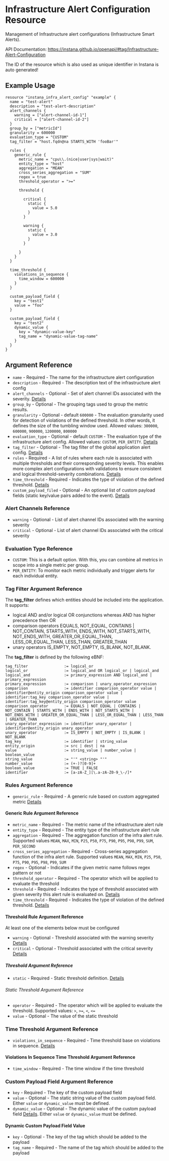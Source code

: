 # Infrastructure Alert Configuration Resource

Management of Infrastructure alert configurations (Infrastructure Smart Alerts).

API Documentation: <https://instana.github.io/openapi/#tag/Infrastructure-Alert-Configuration>

The ID of the resource which is also used as unique identifier in Instana is auto generated!

## Example Usage

```hcl
resource "instana_infra_alert_config" "example" {
  name = "test-alert"
  description = "test-alert-description"
  alert_channels {
    warning = ["alert-channel-id-1"]
    critical = ["alert-channel-id-2"]
  }
  group_by = ["metricId"]
  granularity = 600000
  evaluation_type = "CUSTOM"
  tag_filter = "host.fqdn@na STARTS_WITH 'fooBar'"

  rules {
    generic_rule {
      metric_name = "cpu\\.(nice|user|sys|wait)"
      entity_type = "host"
      aggregation = "MEAN"
      cross_series_aggregation = "SUM"
      regex = true
      threshold_operator = ">="

      threshold {
        
        critical {
          static {
            value = 5.0
          }
        }
        
        warning {
          static {
            value = 3.0
          }
        }
        
      }
    }
  }

  time_threshold {
    violations_in_sequence {
      time_window = 600000
    }
  }

  custom_payload_field {
    key = "test1"
    value = "foo"
  }

  custom_payload_field {
    key = "test2"
    dynamic_value {
      key = "dynamic-value-key"
      tag_name = "dynamic-value-tag-name"
    }
  }
}
```

## Argument Reference

* `name` - Required - The name for the infrastructure alert configuration
* `description` - Required - The description text of the infrastructure alert config
* `alert_channels` - Optional - Set of alert channel IDs associated with the severity. [Details](#alert-channels-reference)
* `group_by` - Optional - The grouping tags used to group the metric results.
* `granularity` - Optional - default `600000` - The evaluation granularity used for detection of violations of the defined threshold. In other words, it defines the size of the tumbling window used. Allowed values: `300000`, `600000`, `900000`, `1200000`, `800000`
* `evaluation_type` - Optional - default `CUSTOM` - The evaluation type of the infrastructure alert config. Allowed values: `CUSTOM`, `PER_ENTITY`. [Details](#evaluation-type-reference)
* `tag_filter` - Optional - The tag filter of the global application alert config. [Details](#tag-filter-argument-reference)
* `rules` - Required - A list of rules where each rule is associated with multiple thresholds and their corresponding severity levels. This enables more complex alert configurations with validations to ensure consistent and logical threshold-severity combinations. [Details](#rules-argument-reference)
* `time_threshold` - Required - Indicates the type of violation of the defined threshold.  [Details](#time-threshold-argument-reference)
* `custom_payload_filed` - Optional - An optional list of custom payload fields (static key/value pairs added to the event).  [Details](#custom-payload-field-argument-reference)

### Alert Channels Reference

* `warning` - Optional - List of alert channel IDs associated with the warning severity 
* `critical` - Optional - List of alert channel IDs associated with the critical severity

### Evaluation Type Reference

* `CUSTOM`: This is a default option. With this, you can combine all metrics in scope into a single metric per group.
* `PER_ENTITY`: To monitor each metric individually and trigger alerts for each individual entity.

### Tag Filter Argument Reference
The **tag_filter** defines which entities should be included into the application. It supports:

* logical AND and/or logical OR conjunctions whereas AND has higher precedence then OR
* comparison operators EQUALS, NOT_EQUAL, CONTAINS | NOT_CONTAIN, STARTS_WITH, ENDS_WITH, NOT_STARTS_WITH, NOT_ENDS_WITH, GREATER_OR_EQUAL_THAN, LESS_OR_EQUAL_THAN, LESS_THAN, GREATER_THAN
* unary operators IS_EMPTY, NOT_EMPTY, IS_BLANK, NOT_BLANK.

The **tag_filter** is defined by the following eBNF:

```plain
tag_filter                := logical_or
logical_or                := logical_and OR logical_or | logical_and
logical_and               := primary_expression AND logical_and | primary_expression
primary_expression        := comparison | unary_operator_expression
comparison                := identifier comparison_operator value | identifier@entity_origin comparison_operator value | identifier:tag_key comparison_operator value | identifier:tag_key@entity_origin comparison_operator value
comparison_operator       := EQUALS | NOT_EQUAL | CONTAINS | NOT_CONTAIN | STARTS_WITH | ENDS_WITH | NOT_STARTS_WITH | NOT_ENDS_WITH | GREATER_OR_EQUAL_THAN | LESS_OR_EQUAL_THAN | LESS_THAN | GREATER_THAN
unary_operator_expression := identifier unary_operator | identifier@entity_origin unary_operator
unary_operator            := IS_EMPTY | NOT_EMPTY | IS_BLANK | NOT_BLANK
tag_key                   := identifier | string_value
entity_origin             := src | dest | na
value                     := string_value | number_value | boolean_value
string_value              := "'" <string> "'"
number_value              := (+-)?[0-9]+
boolean_value             := TRUE | FALSE
identifier                := [a-zA-Z_][\.a-zA-Z0-9_\-/]*
```

### Rules Argument Reference

* `generic_rule` - Required - A generic rule based on custom aggregated metric [Details](#generic-rule-argument-reference)

#### Generic Rule Argument Reference 

* `metric_name` - Required - The metric name of the infrastructure alert rule
* `entity_type` - Required - The entity type of the infrastructure alert rule
* `aggregation` - Required - The aggregation function of the infra alert rule. Supported values `MEAN`, `MAX`, `MIN`, `P25`, `P50`, `P75`, `P90`, `P95`, `P98`, `P99`, `SUM`, `PER_SECOND`
* `cross_series_aggregation` - Required - Cross-series aggregation function of the infra alert rule. Supported values `MEAN`, `MAX`, `MIN`, `P25`, `P50`, `P75`, `P90`, `P95`, `P98`, `P99`, `SUM`
* `regex` - Optional - Indicates if the given metric name follows regex pattern or not
* `threshold_operator` - Required - The operator which will be applied to evaluate the threshold
* `threshold` - Required - Indicates the type of threshold associated with given severity this alert rule is evaluated on.  [Details](#threshold-rule-argument-reference)
* `time_threshold` - Required - Indicates the type of violation of the defined threshold.  [Details](#time-threshold-argument-reference)

#### Threshold Rule Argument Reference

At least one of the elements below must be configured

* `warning` - Optional - Threshold associated with the warning severity [Details](#threshold-argument-reference)
* `critical` - Optional - Threshold associated with the critical severity [Details](#threshold-argument-reference)

##### Threshold Argument Reference

* `static` - Required - Static threshold definition. [Details](#static-threshold-argument-reference)

###### Static Threshold Argument Reference

* `operator` - Required - The operator which will be applied to evaluate the threshold. Supported values: `>`, `>=`, `<`, `<=`
* `value` - Optional - The value of the static threshold

### Time Threshold Argument Reference

* `violations_in_sequence` - Required - Time threshold base on violations in sequence. [Details](#violations-in-sequence-time-threshold-argument-reference)

#### Violations In Sequence Time Threshold Argument Reference

* `time_window` - Required - The time window if the time threshold

### Custom Payload Field Argument Reference

* `key` - Required - The key of the custom payload field
* `value` - Optional - The static string value of the custom payload field. Either `value` or `dynamic_value` must be defined.
* `dynamic_value` - Optional - The dynamic value of the custom payload field [Details](#dynamic-custom-payload-field-value). Either `value` or `dynamic_value` must be defined.

#### Dynamic Custom Payload Field Value
* `key` - Optional - The key of the tag which should be added to the payload
* `tag_name` - Required - The name of the tag which should be added to the payload

